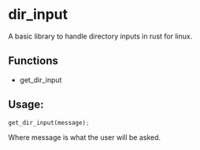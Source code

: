 # dir_input
A basic library to handle directory inputs in rust for linux.

## Functions
- get_dir_input

## Usage:
```rust
get_dir_input(message);
```
Where message is what the user will be asked.
